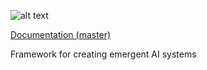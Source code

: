 ![alt text](https://travis-ci.org/awestlake87/organelle.svg?branch=master)

[Documentation (master)](https://awestlake87.github.io/organelle/organelle)

Framework for creating emergent AI systems
